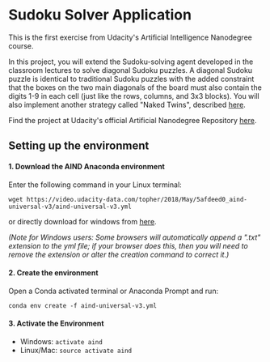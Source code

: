 # Sudoku Solver Application

This is the first exercise from Udacity's Artificial Intelligence Nanodegree course.

In this project, you will extend the Sudoku-solving agent developed in the classroom lectures to solve diagonal Sudoku puzzles. A diagonal Sudoku puzzle is identical to traditional Sudoku puzzles with the added constraint that the boxes on the two main diagonals of the board must also contain the digits 1-9 in each cell (just like the rows, columns, and 3x3 blocks). You will also implement another strategy called "Naked Twins", described [here](http://www.sudokudragon.com/guidenakedtwins.htm).

Find the project at Udacity's official Artificial Nanodegree Repository [here](https://github.com/udacity/artificial-intelligence/tree/master/Projects/1_Sudoku).

## Setting up the environment

#### 1. Download the AIND Anaconda environment

Enter the following command in your Linux terminal:
```
wget https://video.udacity-data.com/topher/2018/May/5afdeed0_aind-universal-v3/aind-universal-v3.yml
```

or directly download for windows from [here](https://video.udacity-data.com/topher/2018/May/5afdeed0_aind-universal-v3/aind-universal-v3.yml).

*(Note for Windows users: Some browsers will automatically append a ".txt" extension to the yml file; if your browser does this, then you will need to remove the extension or alter the creation command to correct it.)*

#### 2. Create the environment

Open a Conda activated terminal or Anaconda Prompt and run:

```
conda env create -f aind-universal-v3.yml
```

#### 3. Activate the Environment

- Windows: `activate aind`
- Linux/Mac: `source activate aind`